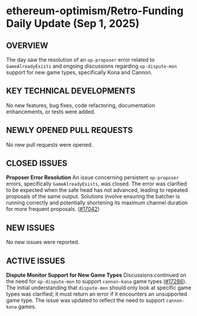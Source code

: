 # ethereum-optimism/Retro-Funding Daily Update (Sep 1, 2025)
## OVERVIEW 
The day saw the resolution of an `op-proposer` error related to `GameAlreadyExists` and ongoing discussions regarding `op-dispute-mon` support for new game types, specifically Kona and Cannon.

## KEY TECHNICAL DEVELOPMENTS

No new features, bug fixes, code refactoring, documentation enhancements, or tests were added.

## NEWLY OPENED PULL REQUESTS
No new pull requests were opened.

## CLOSED ISSUES

**Proposer Error Resolution**
An issue concerning persistent `op-proposer` errors, specifically `GameAlreadyExists`, was closed. The error was clarified to be expected when the safe head has not advanced, leading to repeated proposals of the same output. Solutions involve ensuring the batcher is running correctly and potentially shortening its maximum channel duration for more frequent proposals. ([#17042](https://github.com/ethereum-optimism/Retro-Funding/issues/17042))

## NEW ISSUES
No new issues were reported.

## ACTIVE ISSUES

**Dispute Monitor Support for New Game Types**
Discussions continued on the need for `op-dispute-mon` to support `cannon-kona` game types ([#17286](https://github.com/ethereum-optimism/Retro-Funding/issues/17286)). The initial understanding that `dispute-mon` should only look at specific game types was clarified; it must return an error if it encounters an unsupported game type. The issue was updated to reflect the need to support `cannon-kona` games.